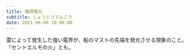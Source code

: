 ```yaml
---
title: 檣頭電光
subtitle: しょうとうでんこう
date: 2021-06-06 10:00:00
---
```


雷によって発生した強い電界が、船のマストの先端を発光させる現象のこと。「セントエルモの火」とも。

